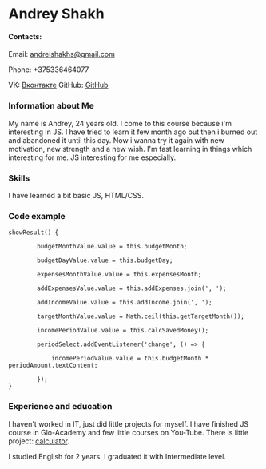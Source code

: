 # Andrey Shakh

#### Contacts:

Email: andreishakhs@gmail.com   

Phone: +375336464077

VK: [Вконтакте](https://vk.com/feukoo)
GitHub: [GitHub](https://github.com/strawberrystr1/)

### Information about Me

My name is Andrey, 24 years old. I come to this course because i'm interesting in JS. I have tried to learn it few month ago but then i burned out and abandoned it until this day.
Now i wanna try it again with new motivation, new strength and a new wish. I'm fast learning in things which interesting for me. JS interesting for me especially. 

### Skills

I have learned a bit basic JS, HTML/CSS.

### Code example

```
showResult() {

        budgetMonthValue.value = this.budgetMonth;

        budgetDayValue.value = this.budgetDay;

        expensesMonthValue.value = this.expensesMonth;

        addExpensesValue.value = this.addExpenses.join(', ');

        addIncomeValue.value = this.addIncome.join(', ');

        targetMonthValue.value = Math.ceil(this.getTargetMonth());

        incomePeriodValue.value = this.calcSavedMoney();

        periodSelect.addEventListener('change', () => {

            incomePeriodValue.value = this.budgetMonth * periodAmount.textContent;

        });
}
```

### Experience and education

I haven't worked in IT, just did little projects for myself. I have finished JS course in Glo-Academy and few little courses on You-Tube.
There is little project: [calculator](https://github.com/strawberrystr1/studyJS).

I studied English for 2 years. I graduated it with Intermediate level.
